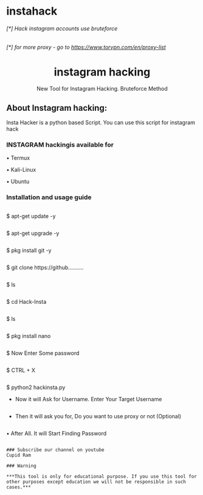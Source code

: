 # instahack


###### [*] Hack instagram accounts use bruteforce
###### [*] for more proxy - go to https://www.torvpn.com/en/proxy-list




<h1 align="center">instagram hacking </h1>
<p align="center">
      New Tool for Instagram Hacking. Bruteforce Method
</p>

## About Instagram hacking:

Insta Hacker is a python based Script. You can use this script for instagram hack


### INSTAGRAM hackingis available for

• Termux

• Kali-Linux

• Ubuntu 

### Installation and usage guide
```
```
$ apt-get update -y
```
```
$ apt-get upgrade -y
```
```
$ pkg install git -y
```
```
$ git clone https://github..........
```
```
$ ls
```
```
$ cd Hack-Insta
```
```
$ ls
```
```
$ pkg install nano
```
```
$ Now Enter Some password 
```
```
$ CTRL + X
```
```
$ python2 hackinsta.py

* Now it will Ask for Username. Enter Your Target Username
```
```
* Then it will ask you for, Do you want to use proxy or not (Optional)
```
```
• After All. It will Start Finding Password 
```

### Subscribe our channel on youtube
Cupid Ram

### Warning

***This tool is only for educational purpose. If you use this tool for other purposes except education we will not be responsible in such cases.***
